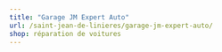 ```yaml
---
title: "Garage JM Expert Auto"
url: /saint-jean-de-linieres/garage-jm-expert-auto/
shop: réparation de voitures
---
```

